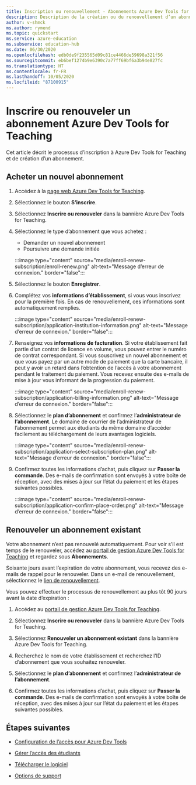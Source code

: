 ```yaml
---
title: Inscription ou renouvellement - Abonnements Azure Dev Tools for Teaching
description: Description de la création ou du renouvellement d’un abonnement Azure Dev.
author: v-shmck
ms.author: rymend
ms.topic: quickstart
ms.service: azure-education
ms.subservice: education-hub
ms.date: 06/30/2020
ms.openlocfilehash: edb0de9f235565d09c81ce4466de59698a321f56
ms.sourcegitcommit: eb6bef1274b9e6390c7a77ff69bf6a3b94e827fc
ms.translationtype: HT
ms.contentlocale: fr-FR
ms.lasthandoff: 10/05/2020
ms.locfileid: "87100915"
---
```

# <a name="enroll-or-renew-an-azure-dev-tools-for-teaching-subscription"></a>Inscrire ou renouveler un abonnement Azure Dev Tools for Teaching

Cet article décrit le processus d’inscription à Azure Dev Tools for Teaching et de création d’un abonnement.

## <a name="purchase-a-new-subscription"></a>Acheter un nouvel abonnement

1. Accédez à la [page web Azure Dev Tools for Teaching](https://azure.microsoft.com/education/institutions/).
1. Sélectionnez le bouton **S’inscrire**. 
1. Sélectionnez **Inscrire ou renouveler** dans la bannière Azure Dev Tools for Teaching.
1. Sélectionnez le type d’abonnement que vous achetez :
    - Demander un nouvel abonnement
    - Poursuivre une demande initiée
 
    :::image type="content" source="media/enroll-renew-subscription/enroll-renew.png" alt-text="Message d’erreur de connexion." border="false":::

1. Sélectionnez le bouton **Enregistrer**.

1. Complétez vos **informations d’établissement**, si vous vous inscrivez pour la première fois. En cas de renouvellement, ces informations sont automatiquement remplies.

    :::image type="content" source="media/enroll-renew-subscription/application-institution-information.png" alt-text="Message d’erreur de connexion." border="false":::
    
1. Renseignez vos **informations de facturation**. Si votre établissement fait partie d’un contrat de licence en volume, vous pouvez entrer le numéro de contrat correspondant. Si vous souscrivez un nouvel abonnement et que vous payez par un autre mode de paiement que la carte bancaire, il peut y avoir un retard dans l’obtention de l’accès à votre abonnement pendant le traitement du paiement. Vous recevez ensuite des e-mails de mise à jour vous informant de la progression du paiement.

    :::image type="content" source="media/enroll-renew-subscription/application-billing-information.png" alt-text="Message d’erreur de connexion." border="false":::
    
1. Sélectionnez le **plan d’abonnement** et confirmez l’**administrateur de l’abonnement**. Le domaine de courrier de l’administrateur de l’abonnement permet aux étudiants du même domaine d’accéder facilement au téléchargement de leurs avantages logiciels.

    :::image type="content" source="media/enroll-renew-subscription/application-select-subscription-plan.png" alt-text="Message d’erreur de connexion." border="false":::
    
1. Confirmez toutes les informations d’achat, puis cliquez sur **Passer la commande**. Des e-mails de confirmation sont envoyés à votre boîte de réception, avec des mises à jour sur l’état du paiement et les étapes suivantes possibles.

    :::image type="content" source="media/enroll-renew-subscription/application-confirm-place-order.png" alt-text="Message d’erreur de connexion." border="false":::

## <a name="renew-an-existing-subscription"></a>Renouveler un abonnement existant

Votre abonnement n’est pas renouvelé automatiquement. Pour voir s’il est temps de le renouveler, accédez au [portail de gestion Azure Dev Tools for Teaching](https://portal.azureforeducation.microsoft.com/) et regardez sous **Abonnements**.

Soixante jours avant l’expiration de votre abonnement, vous recevez des e-mails de rappel pour le renouveler. Dans un e-mail de renouvellement, sélectionnez le [lien de renouvellement](https://portal.azureforeducation.microsoft.com/).

Vous pouvez effectuer le processus de renouvellement au plus tôt 90 jours avant la date d’expiration :

1. Accédez au [portail de gestion Azure Dev Tools for Teaching](https://portal.azureforeducation.microsoft.com/).

1. Sélectionnez **Inscrire ou renouveler** dans la bannière Azure Dev Tools for Teaching.

1. Sélectionnez **Renouveler un abonnement existant** dans la bannière Azure Dev Tools for Teaching.

1. Recherchez le nom de votre établissement et recherchez l’ID d’abonnement que vous souhaitez renouveler.

1. Sélectionnez le **plan d’abonnement** et confirmez l’**administrateur de l’abonnement**.

1. Confirmez toutes les informations d’achat, puis cliquez sur **Passer la commande**. Des e-mails de confirmation sont envoyés à votre boîte de réception, avec des mises à jour sur l’état du paiement et les étapes suivantes possibles.


## <a name="next-steps"></a>Étapes suivantes   

- [Configuration de l’accès pour Azure Dev Tools](set-up-access.md)

- [Gérer l’accès des étudiants](manage-students.md)

- [Télécharger le logiciel](download-software.md)

- [Options de support](program-support.md)
